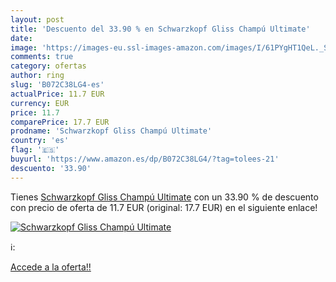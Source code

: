 ```yaml
---
layout: post
title: 'Descuento del 33.90 % en Schwarzkopf Gliss Champú Ultimate'
date: 
image: 'https://images-eu.ssl-images-amazon.com/images/I/61PYgHT1QeL._SL200_.jpg'
comments: true
category: ofertas
author: ring
slug: 'B072C38LG4-es'
actualPrice: 11.7 EUR
currency: EUR
price: 11.7
comparePrice: 17.7 EUR
prodname: 'Schwarzkopf Gliss Champú Ultimate'
country: 'es'
flag: '🇪🇸'
buyurl: 'https://www.amazon.es/dp/B072C38LG4/?tag=tolees-21'
descuento: '33.90'
---
```


Tienes [Schwarzkopf Gliss Champú Ultimate](https://www.amazon.es/dp/B072C38LG4/?tag=tolees-21) con un 33.90 % de descuento con precio de oferta de 11.7 EUR (original: 17.7 EUR) en el siguiente enlace!

[![Schwarzkopf Gliss Champú Ultimate](https://images-eu.ssl-images-amazon.com/images/I/61PYgHT1QeL._SL200_.jpg)](https://www.amazon.es/dp/B072C38LG4/?tag=tolees-21)

ℹ️:


[Accede a la oferta!!](https://www.amazon.es/dp/B072C38LG4/?tag=tolees-21)

